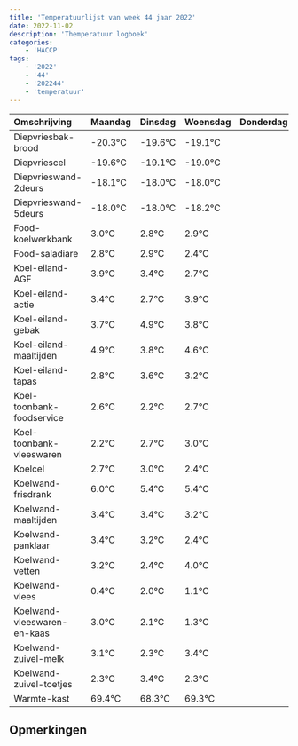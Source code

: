 ```yaml
---
title: 'Temperatuurlijst van week 44 jaar 2022'
date: 2022-11-02
description: 'Themperatuur logboek'
categories:
    - 'HACCP'
tags:
    - '2022'
    - '44'
    - '202244'
    - 'temperatuur'
---
```

|Omschrijving|Maandag|Dinsdag|Woensdag|Donderdag|Vrijdag|Zaterdag|Zondag|
|:---|:---|:---|:---|:---|:---|:---|:---|
|Diepvriesbak-brood|-20.3°C|-19.6°C|-19.1°C| | | | |
|Diepvriescel|-19.6°C|-19.1°C|-19.0°C| | | | |
|Diepvrieswand-2deurs|-18.1°C|-18.0°C|-18.0°C| | | | |
|Diepvrieswand-5deurs|-18.0°C|-18.0°C|-18.2°C| | | | |
|Food-koelwerkbank|3.0°C|2.8°C|2.9°C| | | | |
|Food-saladiare|2.8°C|2.9°C|2.4°C| | | | |
|Koel-eiland-AGF|3.9°C|3.4°C|2.7°C| | | | |
|Koel-eiland-actie|3.4°C|2.7°C|3.9°C| | | | |
|Koel-eiland-gebak|3.7°C|4.9°C|3.8°C| | | | |
|Koel-eiland-maaltijden|4.9°C|3.8°C|4.6°C| | | | |
|Koel-eiland-tapas|2.8°C|3.6°C|3.2°C| | | | |
|Koel-toonbank-foodservice|2.6°C|2.2°C|2.7°C| | | | |
|Koel-toonbank-vleeswaren|2.2°C|2.7°C|3.0°C| | | | |
|Koelcel|2.7°C|3.0°C|2.4°C| | | | |
|Koelwand-frisdrank|6.0°C|5.4°C|5.4°C| | | | |
|Koelwand-maaltijden|3.4°C|3.4°C|3.2°C| | | | |
|Koelwand-panklaar|3.4°C|3.2°C|2.4°C| | | | |
|Koelwand-vetten|3.2°C|2.4°C|4.0°C| | | | |
|Koelwand-vlees|0.4°C|2.0°C|1.1°C| | | | |
|Koelwand-vleeswaren-en-kaas|3.0°C|2.1°C|1.3°C| | | | |
|Koelwand-zuivel-melk|3.1°C|2.3°C|3.4°C| | | | |
|Koelwand-zuivel-toetjes|2.3°C|3.4°C|2.3°C| | | | |
|Warmte-kast|69.4°C|68.3°C|69.3°C| | | | |

## Opmerkingen


